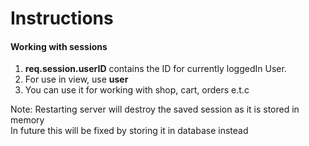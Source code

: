 # Instructions

#### Working with sessions

1. **req.session.userID** contains the ID for currently loggedIn User.
2. For use in view, use **user**
3. You can use it for working with shop, cart, orders e.t.c

Note: Restarting server will destroy the saved session as it is stored in memory  
    In future this will be fixed by storing it in database instead